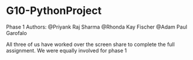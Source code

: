 # G10-PythonProject

Phase 1
Authors:
@Priyank Raj Sharma 
@Rhonda Kay Fischer 
@Adam Paul Garofalo


All three of us have worked over the screen share to complete the full assignment. We were equally involved for phase 1
